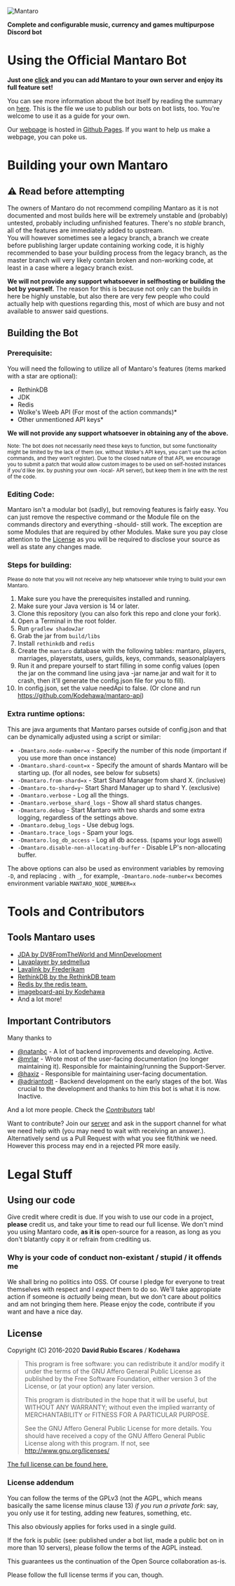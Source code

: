 <img alt="Mantaro" src="https://i.imgur.com/b00buRW.png"/>

**Complete and configurable music, currency and games multipurpose Discord bot**

# Using the Official Mantaro Bot

**Just one [click](https://add.mantaro.site) and you can add Mantaro to your own server and enjoy its full feature set!**

You can see more information about the bot itself by reading the summary on [here](https://github.com/Mantaro/MantaroBot/blob/master/FEATURES.md). This is the file we use to publish our bots on bot lists, too. You're welcome to use it as a guide for your own.

Our [webpage](https://mantaro.site) is hosted in [Github Pages](https://github.com/Mantaro/mantaro.github.io). If you want to help us make a webpage, you can poke us.

# Building your own Mantaro

## ⚠ **Read before attempting**
The owners of Mantaro do not recommend compiling Mantaro as it is not documented and most builds here will be extremely unstable and (probably) untested, probably including unfinished features. There's no *stable* branch, all of the features are immediately added to upstream.\
You will however sometimes see a legacy branch, a branch we create before publishing larger update containing working code, it is highly recommended to base your building process from the legacy branch, as the master branch will very likely contain broken and non-working code, at least in a case where a legacy branch exist.

**We will not provide any support whatsoever in selfhosting or building the bot by yourself.**
The reason for this is because not only can the builds in here be highly unstable, but also there are very few people who could actually help with questions regarding this, most of which are busy and not available to answer said questions.

## Building the Bot

### Prerequisite:

You will need the following to utilize all of Mantaro's features (items marked with a star are optional):
* RethinkDB
* JDK
* Redis
* Wolke's Weeb API (For most of the action commands)*
* Other unmentioned API keys*

**We will not provide any support whatsoever in obtaining any of the above.**

<sub>Note: The bot does not necessarily need these keys to function, but some functionality might be limited by the lack of them (ex. without Wolke's API keys, you can't use the action commands, and they won't register). Due to the closed nature of that API, we encourage you to submit a patch that would allow custom images to be used on self-hosted instances if you'd like (ex. by pushing your own -local- API server), but keep them in line with the rest of the code.</sub> 

### Editing Code:
Mantaro isn't a modular bot (sadly), but removing features is fairly easy. You can just remove the respective command or the Module file on the commands directory and everything -should- still work. The exception are some Modules that are required by other Modules.
Make sure you pay close attention to the [License](https://github.com/Mantaro/MantaroBot/blob/master/LICENSE) as you will be required to disclose your source as well as state any changes made.

### Steps for building:
<sub>Please do note that you will not receive any help whatsoever while trying to build your own Mantaro.</sub>
1.  Make sure you have the prerequisites installed and running.
2.  Make sure your Java version is 14 or later.
2.  Clone this repository (you can also fork this repo and clone your fork). 
3.  Open a Terminal in the root folder.
4.  Run `gradlew shadowJar`
5.  Grab the jar from `build/libs`
6.  Install `rethinkdb` and `redis`
7.  Create the `mantaro` database with the following tables: mantaro, players, marriages, playerstats, users, guilds, keys, commands, seasonalplayers
8.  Run it and prepare yourself to start filling in some config values (open the jar on the command line using java -jar name.jar and wait for it to crash, then it'll generate the config.json file for you to fill).
9.  In config.json, set the value needApi to false. (Or clone and run https://github.com/Kodehawa/mantaro-api)

### Extra runtime options:
This are java arguments that Mantaro parses outside of config.json and that can be dynamically adjusted using a script or similar:
*   `-Dmantaro.node-number=x` - Specify the number of this node (important if you use more than once instance)
*   `-Dmantaro.shard-count=x` - Specify the amount of shards Mantaro will be starting up. (for all nodes, see below for subsets)
*   `-Dmantaro.from-shard=x` - Start Shard Manager from shard X. (inclusive)
*   `-Dmantaro.to-shard=y`- Start Shard Manager up to shard Y. (exclusive)
*   `-Dmantaro.verbose` - Log all the things.
*   `-Dmantaro.verbose_shard_logs` - Show all shard status changes.
*   `-Dmantaro.debug` - Start Mantaro with two shards and some extra logging, regardless of the settings above.
*   `-Dmantaro.debug_logs` - Use debug logs.
*   `-Dmantaro.trace_logs` - Spam your logs.
*   `-Dmantaro.log_db_access` - Log all db access. (spams your logs aswell)
*   `-Dmantaro.disable-non-allocating-buffer` - Disable LP's non-allocating buffer.

The above options can also be used as environment variables by removing `-D`, and replacing `.` with `_`, for example, `-Dmantaro.node-number=x` becomes environment variable `MANTARO_NODE_NUMBER=x`

# Tools and Contributors

## Tools Mantaro uses
*   [JDA by DV8FromTheWorld and MinnDevelopment](https://github.com/DV8FromTheWorld/JDA)
*   [Lavaplayer by sedmelluq](https://github.com/sedmelluq/lavaplayer)
*   [Lavalink by Frederikam](https://github.com/Frederikam/Lavalink)
*   [RethinkDB by the RethinkDB team](http://rethinkdb.com)
*   [Redis by the redis team.](https://redis.io)
*   [imageboard-api by Kodehawa](https://github.com/Kodehawa/imageboard-api)
*   And a lot more!

## Important Contributors
Many thanks to

* [@natanbc](https://github.com/natanbc) - A lot of backend improvements and developing. Active.
* [@mrlar](https://github.com/mrlar) - Wrote most of the user-facing documentation (no longer maintaining it). Responsible for maintaining/running the Support-Server.
* [@haxiz](https://github.com/Haxiz) - Responsible for maintaining user-facing documentation.
* [@adriantodt](https://github.com/adriantodt) - Backend development on the early stages of the bot. Was crucial to the development and thanks to him this bot is what it is now. Inactive.

And a lot more people. Check the *[Contributors](https://github.com/Mantaro/MantaroBot/graphs/contributors)* tab!

Want to contribute? Join our [server](https://support.mantaro.site) and ask in the support channel for what we need help with (you may need to wait with receiving an answer.).\
Alternatively send us a Pull Request with what you see fit/think we need. However this process may end in a rejected PR more easily.
# Legal Stuff

## Using our code
Give credit where credit is due. If you wish to use our code in a project, **please** credit us, and take your time to read our full license. We don't mind you using Mantaro code, **as it is** open-source for a reason, as long as you don't blatantly copy it or refrain from crediting us.

### Why is your code of conduct non-existant / stupid / it offends me
We shall bring no politics into OSS. Of course I pledge for everyone to treat themselves with respect and I *expect* them to do so. We'll take appropiate action if someone is *actually* being mean, but we don't care about politics and am not bringing them here. Please enjoy the code, contribute if you want and have a nice day.

## License

Copyright (C) 2016-2020 **David Rubio Escares** / **Kodehawa**

>This program is free software: you can redistribute it and/or modify it under the terms of the GNU Affero General Public License
>as published by the Free Software Foundation, either version 3 of the License, or (at your option) any later version. 
>                                                   
>This program is distributed in the hope that it will be useful, but WITHOUT ANY WARRANTY; 
>without even the implied warranty of MERCHANTABILITY or FITNESS FOR A PARTICULAR PURPOSE. 
>                                                   
>See the GNU Affero General Public License for more details. 
>You should have received a copy of the GNU Affero General Public License along with this program. If not, see http://www.gnu.org/licenses/

[The full license can be found here.](https://github.com/Kodehawa/MantaroBot/blob/master/LICENSE)

### License addendum
You can follow the terms of the GPLv3 (not the AGPL, which means basically the same license minus clause 13) *if you run a private fork*: say, you only use it for testing, adding new features, something, etc.

This also obviously applies for forks used in a single guild.

If the fork is public (see: published under a bot list, made a public bot on in more than 10 servers), please follow the terms of the AGPL instead.

This guarantees us the continuation of the Open Source collaboration as-is.

Please follow the full license terms if you can, though.
